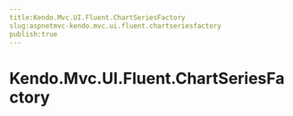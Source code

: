 ```yaml
---
title:Kendo.Mvc.UI.Fluent.ChartSeriesFactory
slug:aspnetmvc-kendo.mvc.ui.fluent.chartseriesfactory
publish:true
---
```


# Kendo.Mvc.UI.Fluent.ChartSeriesFactory